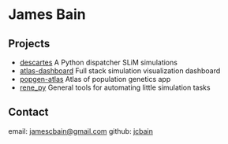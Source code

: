 # James Bain

## Projects
- [descartes](https://github.com/jcbain/descartes) A Python dispatcher SLiM simulations
- [atlas-dashboard](https://github.com/jcbain/atlas-dashboard) Full stack simulation visualization dashboard
- [popgen-atlas](https://github.com/jcbain/popgen-atlas) Atlas of population genetics app
- [rene_py](https://github.com/jcbain/rene_py) General tools for automating little simulation tasks

## Contact
email: <jamescbain@gmail.com>
github: [jcbain](https://github.com/jcbain)
